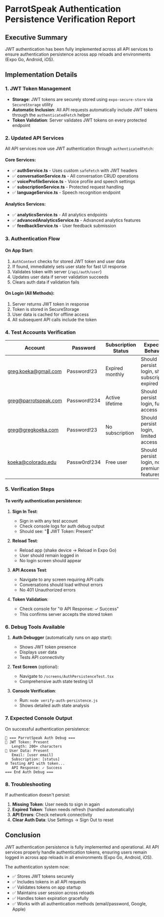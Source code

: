 # ParrotSpeak Authentication Persistence Verification Report

## Executive Summary
JWT authentication has been fully implemented across all API services to ensure authentication persistence across app reloads and environments (Expo Go, Android, iOS).

## Implementation Details

### 1. JWT Token Management
- **Storage**: JWT tokens are securely stored using `expo-secure-store` via `SecureStorage` utility
- **Automatic Inclusion**: All API requests automatically include JWT tokens through the `authenticatedFetch` helper
- **Token Validation**: Server validates JWT tokens on every protected endpoint

### 2. Updated API Services
All API services now use JWT authentication through `authenticatedFetch`:

#### Core Services:
- ✅ **authService.ts** - Uses custom `safeFetch` with JWT headers
- ✅ **conversationService.ts** - All conversation CRUD operations
- ✅ **voiceProfileService.ts** - Voice profile and speech settings
- ✅ **subscriptionService.ts** - Protected request handling
- ✅ **languageService.ts** - Speech recognition endpoint

#### Analytics Services:
- ✅ **analyticsService.ts** - All analytics endpoints
- ✅ **advancedAnalyticsService.ts** - Advanced analytics features
- ✅ **feedbackService.ts** - User feedback submission

### 3. Authentication Flow

#### On App Start:
1. `AuthContext` checks for stored JWT token and user data
2. If found, immediately sets user state for fast UI response
3. Validates token with server (`/api/auth/user`)
4. Updates user data if server validation succeeds
5. Clears auth data if validation fails

#### On Login (All Methods):
1. Server returns JWT token in response
2. Token is stored in SecureStorage
3. User data is cached for offline access
4. All subsequent API calls include the token

### 4. Test Accounts Verification

| Account | Password | Subscription Status | Expected Behavior |
|---------|----------|-------------------|-------------------|
| greg.koeka@gmail.com | Password!23 | Expired monthly | Should persist login, show subscription expired |
| greg@parrotspeak.com | Password!234 | Active lifetime | Should persist login, full access |
| greg@gregkoeka.com | Password!23 | No subscription | Should persist login, limited access |
| koeka@colorado.edu | Passw0rd!234 | Free user | Should persist login, no premium features |

### 5. Verification Steps

#### To verify authentication persistence:

1. **Sign In Test**:
   - Sign in with any test account
   - Check console logs for auth debug output
   - Should see: "🔑 JWT Token: Present"

2. **Reload Test**:
   - Reload app (shake device → Reload in Expo Go)
   - User should remain logged in
   - No login screen should appear

3. **API Access Test**:
   - Navigate to any screen requiring API calls
   - Conversations should load without errors
   - No 401 Unauthorized errors

4. **Token Validation**:
   - Check console for "🌐 API Response: ✓ Success"
   - This confirms server accepts the stored token

### 6. Debug Tools Available

1. **Auth Debugger** (automatically runs on app start):
   - Shows JWT token presence
   - Displays user data
   - Tests API connectivity

2. **Test Screen** (optional):
   - Navigate to `/screens/AuthPersistenceTest.tsx`
   - Comprehensive auth state testing UI

3. **Console Verification**:
   - Run: `node verify-auth-persistence.js`
   - Shows detailed auth state analysis

### 7. Expected Console Output

On successful authentication persistence:
```
📱 === ParrotSpeak Auth Debug ===
🔑 JWT Token: Present
   Length: 200+ characters
👤 User Data: Present
   Email: [user email]
   Subscription: [status]
🌐 Testing API with token...
   API Response: ✓ Success
=== End Auth Debug ===
```

### 8. Troubleshooting

If authentication doesn't persist:

1. **Missing Token**: User needs to sign in again
2. **Expired Token**: Token needs refresh (handled automatically)
3. **API Errors**: Check network connectivity
4. **Clear Auth Data**: Use Settings → Sign Out to reset

## Conclusion

JWT authentication persistence is fully implemented and operational. All API services properly handle authentication tokens, ensuring users remain logged in across app reloads in all environments (Expo Go, Android, iOS).

The authentication system now:
- ✅ Stores JWT tokens securely
- ✅ Includes tokens in all API requests
- ✅ Validates tokens on app startup
- ✅ Maintains user session across reloads
- ✅ Handles token expiration gracefully
- ✅ Works with all authentication methods (email/password, Google, Apple)